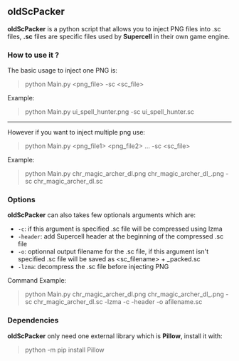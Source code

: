 ## oldScPacker
**oldScPacker** is a python script that allows you to inject PNG files into .sc files, **.sc** files are specific files used by **Supercell** in their own game engine.

### How to use it ?
The basic usage to inject one PNG is:  

> python Main.py <png\_file\> -sc <sc_file\>

Example:  

> python Main.py ui\_spell\_hunter.png -sc ui\_spell\_hunter.sc 

----------

However if you want to inject multiple png use:  

> python Main.py <png\_file1\> <png\_file2\> ... -sc <sc\_file>

Example:  

> python Main.py chr\_magic\_archer\_dl\.png  chr\_magic\_archer\_dl\_.png -sc chr\_magic\_archer\_dl.sc


### Options
**oldScPacker** can also takes few optionals arguments which are:  

* `-c`: if this argument is specified .sc file will be compressed using lzma
* `-header`: add Supercell header at the beginning of the compressed .sc file
* `-o`: optionnal output filename for the .sc file, if this argument isn't specified .sc file will be saved as <sc\_filename\> + _packed.sc 
* `-lzma`: decompress the .sc file before injecting PNG

Command Example:
> python Main.py chr\_magic\_archer\_dl\.png  chr\_magic\_archer\_dl\_.png -sc chr\_magic\_archer\_dl.sc -lzma -c -header -o afilename.sc

### Dependencies
**oldScPacker** only need one external library which is **Pillow**, install it with:  
 
> python -m pip install Pillow
